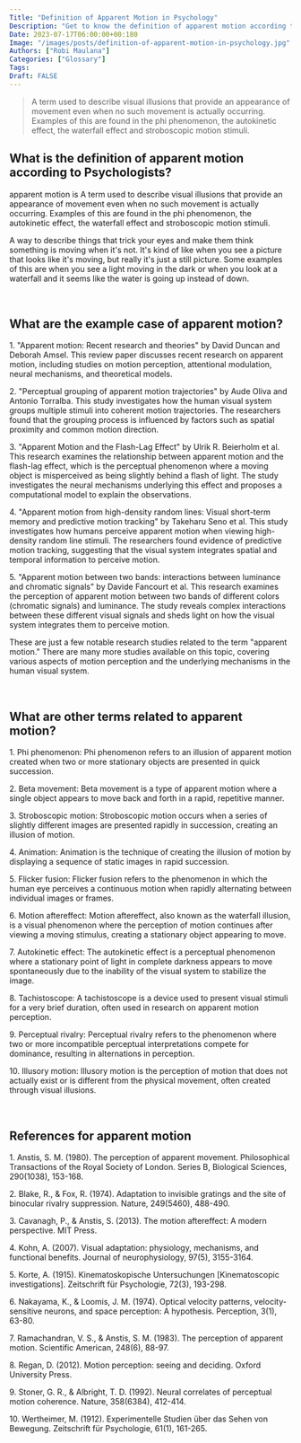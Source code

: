 ```yaml
---
Title: "Definition of Apparent Motion in Psychology"
Description: "Get to know the definition of apparent motion according to psychologists."
Date: 2023-07-17T06:00:00+00:180
Image: "/images/posts/definition-of-apparent-motion-in-psychology.jpg"
Authors: ["Robi Maulana"]
Categories: ["Glossary"]
Tags: 
Draft: FALSE
---
```





> A term used to describe visual illusions that provide an appearance of movement even when no such movement is actually occurring. Examples of this are found in the phi phenomenon, the autokinetic effect, the waterfall effect and stroboscopic motion stimuli.

## What is the definition of apparent motion according to Psychologists?

apparent motion is A term used to describe visual illusions that provide an appearance of movement even when no such movement is actually occurring. Examples of this are found in the phi phenomenon, the autokinetic effect, the waterfall effect and stroboscopic motion stimuli.

A way to describe things that trick your eyes and make them think something is moving when it's not. It's kind of like when you see a picture that looks like it's moving, but really it's just a still picture. Some examples of this are when you see a light moving in the dark or when you look at a waterfall and it seems like the water is going up instead of down.

 

## What are the example case of apparent motion?

1\. "Apparent motion: Recent research and theories" by David Duncan and Deborah Amsel. This review paper discusses recent research on apparent motion, including studies on motion perception, attentional modulation, neural mechanisms, and theoretical models.

2\. "Perceptual grouping of apparent motion trajectories" by Aude Oliva and Antonio Torralba. This study investigates how the human visual system groups multiple stimuli into coherent motion trajectories. The researchers found that the grouping process is influenced by factors such as spatial proximity and common motion direction.

3\. "Apparent Motion and the Flash-Lag Effect" by Ulrik R. Beierholm et al. This research examines the relationship between apparent motion and the flash-lag effect, which is the perceptual phenomenon where a moving object is misperceived as being slightly behind a flash of light. The study investigates the neural mechanisms underlying this effect and proposes a computational model to explain the observations.

4\. "Apparent motion from high-density random lines: Visual short-term memory and predictive motion tracking" by Takeharu Seno et al. This study investigates how humans perceive apparent motion when viewing high-density random line stimuli. The researchers found evidence of predictive motion tracking, suggesting that the visual system integrates spatial and temporal information to perceive motion.

5\. "Apparent motion between two bands: interactions between luminance and chromatic signals" by Davide Fancourt et al. This research examines the perception of apparent motion between two bands of different colors (chromatic signals) and luminance. The study reveals complex interactions between these different visual signals and sheds light on how the visual system integrates them to perceive motion.

These are just a few notable research studies related to the term "apparent motion." There are many more studies available on this topic, covering various aspects of motion perception and the underlying mechanisms in the human visual system.

 

## What are other terms related to apparent motion?

1\. Phi phenomenon: Phi phenomenon refers to an illusion of apparent motion created when two or more stationary objects are presented in quick succession.

2\. Beta movement: Beta movement is a type of apparent motion where a single object appears to move back and forth in a rapid, repetitive manner.

3\. Stroboscopic motion: Stroboscopic motion occurs when a series of slightly different images are presented rapidly in succession, creating an illusion of motion.

4\. Animation: Animation is the technique of creating the illusion of motion by displaying a sequence of static images in rapid succession.

5\. Flicker fusion: Flicker fusion refers to the phenomenon in which the human eye perceives a continuous motion when rapidly alternating between individual images or frames.

6\. Motion aftereffect: Motion aftereffect, also known as the waterfall illusion, is a visual phenomenon where the perception of motion continues after viewing a moving stimulus, creating a stationary object appearing to move.

7\. Autokinetic effect: The autokinetic effect is a perceptual phenomenon where a stationary point of light in complete darkness appears to move spontaneously due to the inability of the visual system to stabilize the image.

8\. Tachistoscope: A tachistoscope is a device used to present visual stimuli for a very brief duration, often used in research on apparent motion perception.

9\. Perceptual rivalry: Perceptual rivalry refers to the phenomenon where two or more incompatible perceptual interpretations compete for dominance, resulting in alternations in perception.

10\. Illusory motion: Illusory motion is the perception of motion that does not actually exist or is different from the physical movement, often created through visual illusions.

 

## References for apparent motion

1\. Anstis, S. M. (1980). The perception of apparent movement. Philosophical Transactions of the Royal Society of London. Series B, Biological Sciences, 290(1038), 153-168.

2\. Blake, R., & Fox, R. (1974). Adaptation to invisible gratings and the site of binocular rivalry suppression. Nature, 249(5460), 488-490.

3\. Cavanagh, P., & Anstis, S. (2013). The motion aftereffect: A modern perspective. MIT Press.

4\. Kohn, A. (2007). Visual adaptation: physiology, mechanisms, and functional benefits. Journal of neurophysiology, 97(5), 3155-3164.

5\. Korte, A. (1915). Kinematoskopische Untersuchungen \[Kinematoscopic investigations\]. Zeitschrift für Psychologie, 72(3), 193-298.

6\. Nakayama, K., & Loomis, J. M. (1974). Optical velocity patterns, velocity-sensitive neurons, and space perception: A hypothesis. Perception, 3(1), 63-80.

7\. Ramachandran, V. S., & Anstis, S. M. (1983). The perception of apparent motion. Scientific American, 248(6), 88-97.

8\. Regan, D. (2012). Motion perception: seeing and deciding. Oxford University Press.

9\. Stoner, G. R., & Albright, T. D. (1992). Neural correlates of perceptual motion coherence. Nature, 358(6384), 412-414.

10\. Wertheimer, M. (1912). Experimentelle Studien über das Sehen von Bewegung. Zeitschrift für Psychologie, 61(1), 161-265.
